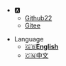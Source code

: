* :a:
  * [Github22](https://github.com/yueny)
  * [Gitee](https://gitee.com/wholsy)

- Language
  - [:uk:**English**](/en-us/)
  - [:cn:中文](/zh-cn/)
